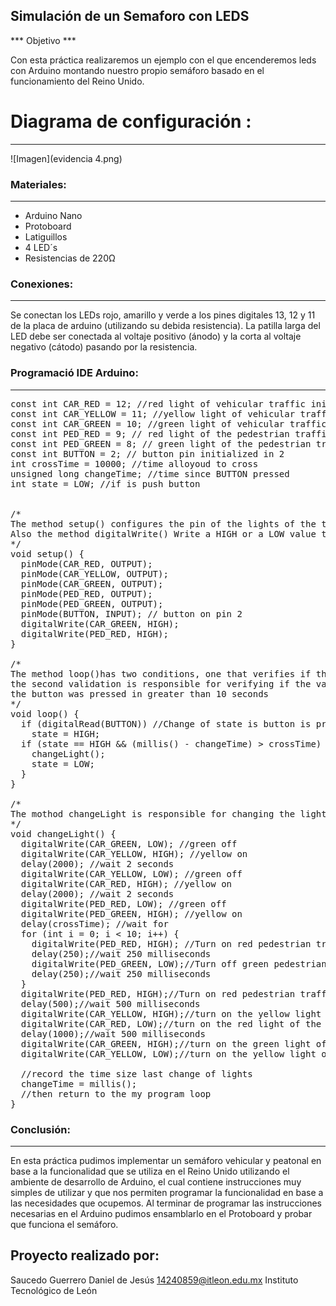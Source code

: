 ## Simulación de un Semaforo con LEDS
*** Objetivo ***

Con esta práctica realizaremos un ejemplo con el que encenderemos leds con Arduino montando nuestro propio semáforo basado en el funcionamiento del Reino Unido.

# Diagrama de configuración :
---------------------------------------------
![Imagen](evidencia 4.png)

### Materiales:
---------------------------------------------
- Arduino Nano 
- Protoboard
- Latiguillos
- 4 LED´s
- Resistencias de 220Ω

### Conexiones:
---------------------------------------------
Se conectan los LEDs rojo, amarillo y verde a los pines digitales 13, 12 y 11 de la placa de arduino (utilizando su debida resistencia). La patilla larga del LED debe ser conectada al voltaje positivo (ánodo) y la corta al voltaje negativo (cátodo) pasando por la resistencia.

### Programació IDE Arduino:
---------------------------------------------

<pre>
const int CAR_RED = 12; //red light of vehicular traffic initialized in 12
const int CAR_YELLOW = 11; //yellow light of vehicular traffic initialized in 11
const int CAR_GREEN = 10; //green light of vehicular traffic initialized in 10
const int PED_RED = 9; // red light of the pedestrian traffic initialized in 9
const int PED_GREEN = 8; // green light of the pedestrian traffic initialized in 8
const int BUTTON = 2; // button pin initialized in 2
int crossTime = 10000; //time alloyoud to cross
unsigned long changeTime; //time since BUTTON pressed
int state = LOW; //if is push button


/*
The method setup() configures the pin of the lights of the traffic lights to behave like an exit with the method pinMode()
Also the method digitalWrite() Write a HIGH or a LOW value to a digital pin.
*/
void setup() {
  pinMode(CAR_RED, OUTPUT);
  pinMode(CAR_YELLOW, OUTPUT);
  pinMode(CAR_GREEN, OUTPUT);
  pinMode(PED_RED, OUTPUT);
  pinMode(PED_GREEN, OUTPUT);
  pinMode(BUTTON, INPUT); // button on pin 2
  digitalWrite(CAR_GREEN, HIGH);
  digitalWrite(PED_RED, HIGH);
}

/*
The method loop()has two conditions, one that verifies if the button is pressed, if it is true the variable "state" takes the value of "high",
the second validation is responsible for verifying if the variable "satate" has the value of "high" and if the time that has passed since
the button was pressed in greater than 10 seconds
*/
void loop() {
  if (digitalRead(BUTTON)) //Change of state is button is pressed
    state = HIGH;
  if (state == HIGH && (millis() - changeTime) > crossTime) {
    changeLight();
    state = LOW;
  }
}

/*
The mothod changeLight is responsible for changing the lights of the traffic lights with the digitalWrite() method
*/
void changeLight() {
  digitalWrite(CAR_GREEN, LOW); //green off
  digitalWrite(CAR_YELLOW, HIGH); //yellow on
  delay(2000); //wait 2 seconds
  digitalWrite(CAR_YELLOW, LOW); //green off
  digitalWrite(CAR_RED, HIGH); //yellow on
  delay(2000); //wait 2 seconds
  digitalWrite(PED_RED, LOW); //green off
  digitalWrite(PED_GREEN, HIGH); //yellow on
  delay(crossTime); //wait for
  for (int i = 0; i < 10; i++) {
    digitalWrite(PED_RED, HIGH); //Turn on red pedestrian traffic light
    delay(250);//wait 250 milliseconds
    digitalWrite(PED_GREEN, LOW);//Turn off green pedestrian traffic light
    delay(250);//wait 250 milliseconds
  }
  digitalWrite(PED_RED, HIGH);//Turn on red pedestrian traffic light
  delay(500);//wait 500 milliseconds
  digitalWrite(CAR_YELLOW, HIGH);//turn on the yellow light of the traffic lights of the vehicles
  digitalWrite(CAR_RED, LOW);//turn on the red light of the traffic lights of the vehicles
  delay(1000);//wait 500 milliseconds
  digitalWrite(CAR_GREEN, HIGH);//turn on the green light of the traffic lights of the vehicles
  digitalWrite(CAR_YELLOW, LOW);//turn on the yellow light of the traffic lights of the vehicles

  //record the time size last change of lights
  changeTime = millis();
  //then return to the my program loop
}
</pre>



### Conclusión:
---------------------------------------------
En esta práctica pudimos implementar un semáforo vehicular y peatonal en base a la funcionalidad que se utiliza en el Reino Unido utilizando el ambiente de desarrollo de Arduino, el cual contiene instrucciones muy simples de utilizar y que nos permiten programar la funcionalidad en base a las necesidades que ocupemos. Al terminar de programar las instrucciones necesarias en el Arduino pudimos ensamblarlo en el Protoboard y probar que funciona el semáforo.


Proyecto realizado por:
-----------------------
Saucedo Guerrero Daniel de Jesús
14240859@itleon.edu.mx
Instituto Tecnológico de León




